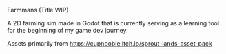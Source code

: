 Farmmans (Title WIP)

A 2D farming sim made in Godot that is currently serving as a learning tool for the beginning of my game dev journey. 

Assets primarily from https://cupnooble.itch.io/sprout-lands-asset-pack
